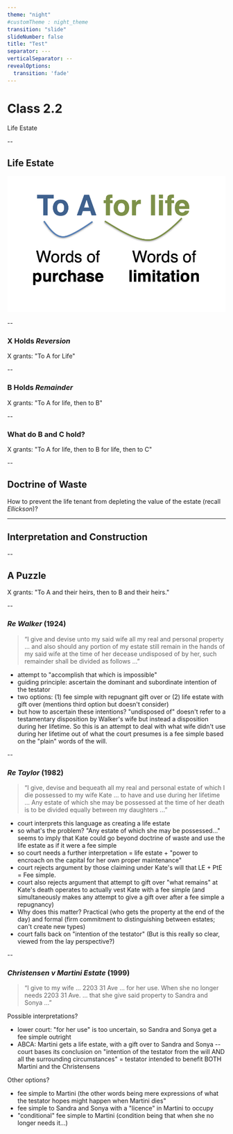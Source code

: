 ```yaml
---
theme: "night"
#customTheme : night_theme
transition: "slide"
slideNumber: false
title: "Test"
separator: ---
verticalSeparator: --
revealOptions:
  transition: 'fade'
---
```


# Class 2.2

Life Estate

--

## Life Estate

![](purchase-limitation-life.jpg)

--

### X Holds *Reversion*

X grants: "To A for Life"

--

### B Holds *Remainder*

X grants: "To A for life, then to B"

--

### What do B and C hold?

X grants: "To A for life, then to B for life, then to C"

--

## Doctrine of Waste

How to prevent the life tenant from depleting the value of the estate (recall *Ellickson*)?

---

## Interpretation and Construction

--

## A Puzzle

X grants: "To A and their heirs, then to B and their heirs." 

--

### *Re Walker* (1924)

> “I give and devise unto my said wife all my real and personal property ... and also should any portion of my estate still remain in the hands of my said wife at the time of her decease undisposed of by her, such remainder shall be divided as follows ...”

<aside class="notes">

- attempt to "accomplish that which is impossible"
- guiding principle: ascertain the dominant and subordinate intention of the testator
- two options: (1) fee simple with repugnant gift over or (2) life estate with gift over (mentions third option but doesn't consider)
- but how to ascertain these intentions? "undisposed of" doesn't refer to a testamentary disposition by Walker's wife but instead a disposition during her lifetime. So this is an attempt to deal with what wife didn't use during her lifetime out of what the court presumes is a fee simple based on the "plain" words of the will. 

</aside>

--

### *Re Taylor* (1982)

> “I give, devise and bequeath all my real and personal estate of which I die possessed to my wife Kate ... to have and use during her lifetime ... Any estate of which she may be possessed at the time of her death is to be divided equally between my daughters ...”

<aside class="notes">

- court interprets this language as creating a life estate
- so what's the problem? "Any estate of which she may be possessed..." seems to imply that Kate could go beyond doctrine of waste and use the life estate as if it were a fee simple
- so court needs a further interpretation = life estate + "power to encroach on the capital for her own proper maintenance" 
- court rejects argument by those claiming under Kate's will that LE + PtE = Fee simple. 
- court also rejects argument that attempt to gift over "what remains" at Kate's death operates to actually vest Kate with a fee simple (and simultaneously makes any attempt to give a gift over after a fee simple a repugnancy) 
- Why does this matter? Practical (who gets the property at the end of the day) and formal (firm commitment to distinguishing between estates; can't create new types) 
- court falls back on "intention of the testator" (But is this really so clear, viewed from the lay perspective?)

</aside>

--

### *Christensen v Martini Estate* (1999) 

> “I give to my wife ... 2203 31 Ave ... for her use. When she no longer needs 2203 31 Ave. ... that she give said property to Sandra and Sonya  ...”

<aside class="notes">

Possible interpretations?

- lower court: "for her use" is too uncertain, so Sandra and Sonya get a fee simple outright
- ABCA: Martini gets a life estate, with a gift over to Sandra and Sonya -- court bases its conclusion on "intention of the testator from the will AND all the surrounding circumstances" = testator intended to benefit BOTH Martini and the Christensens 

Other options?

- fee simple to Martini (the other words being mere expressions of what the testator hopes might happen when Martini dies"
- fee simple to Sandra and Sonya with a "licence" in Martini to occupy 
- "conditional" fee simple to Martini (condition being that when she no longer needs it...)

</aside>